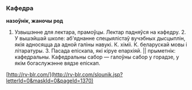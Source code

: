 ### Кафедра
**назоўнік, жаночы род**

1. Узвышэнне для лектара, прамоўцы. Лектар падняўся на кафедру. 2. У вышэйшай школе: аб'яднанне спецыялістаў вучэбных дысцыплін, якія адносяцца да адной галіны навукі. К. хіміі. К. беларускай мовы і літаратуры. 3. Пасада епіскапа, які кіруе епархіяй. || прыметнік: кафедральны. Кафедральны сабор — галоўны сабор у горадзе, у якім богаслужэнне вядзе епіскап.

<a rel="author">[http://rv-blr.com/](http://rv-blr.com/slounik.jsp?letterId=0&maskId=0&pageId=1370)</a>
